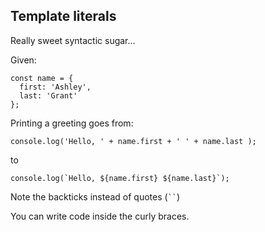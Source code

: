 ## Template literals

Really sweet syntactic sugar...

Given:

```
const name = {
  first: 'Ashley',
  last: 'Grant'
};
```
Printing a greeting goes from:

```
console.log('Hello, ' + name.first + ' ' + name.last );
```

to

```
console.log(`Hello, ${name.first} ${name.last}`);
```

Note the backticks instead of quotes (` `` `)

You can write code inside the curly braces. 